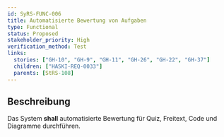 ```yaml
---
id: SyRS-FUNC-006
title: Automatisierte Bewertung von Aufgaben
type: Functional
status: Proposed
stakeholder_priority: High
verification_method: Test
links:
  stories: ["GH-10", "GH-9", "GH-11", "GH-26", "GH-22", "GH-37"]
  children: ["HASKI-REQ-0033"]
  parents: [StRS-108]
---
```


## Beschreibung
Das System **shall** automatisierte Bewertung für Quiz, Freitext, Code und Diagramme durchführen.
